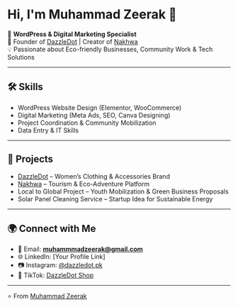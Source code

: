 # Hi, I'm Muhammad Zeerak 👋

🚀 **WordPress & Digital Marketing Specialist**  
🌱 Founder of [DazzleDot](https://dazzledot.pk) | Creator of [Nakhwa](https://nakhwa.pk)  
💡 Passionate about Eco-friendly Businesses, Community Work & Tech Solutions  

---

## 🛠️ Skills
- WordPress Website Design (Elementor, WooCommerce)
- Digital Marketing (Meta Ads, SEO, Canva Designing)
- Project Coordination & Community Mobilization
- Data Entry & IT Skills

---

## 📌 Projects
- [DazzleDot](https://dazzledot.pk) – Women’s Clothing & Accessories Brand  
- [Nakhwa](https://nakhwa.pk) – Tourism & Eco-Adventure Platform  
- Local to Global Project – Youth Mobilization & Green Business Proposals  
- Solar Panel Cleaning Service – Startup Idea for Sustainable Energy  

---

## 🌍 Connect with Me
- 📧 Email: **muhammmadzeerak@gmail.com**  
- 🌐 LinkedIn: [Your Profile Link]  
- 📷 Instagram: [@dazzledot.pk](https://instagram.com/yourpage)  
- 🎥 TikTok: [DazzleDot Shop](https://tiktok.com/@yourshop)  

---

⭐️ From [Muhammad Zeerak](https://github.com/muhammmadzeerak-lab)
